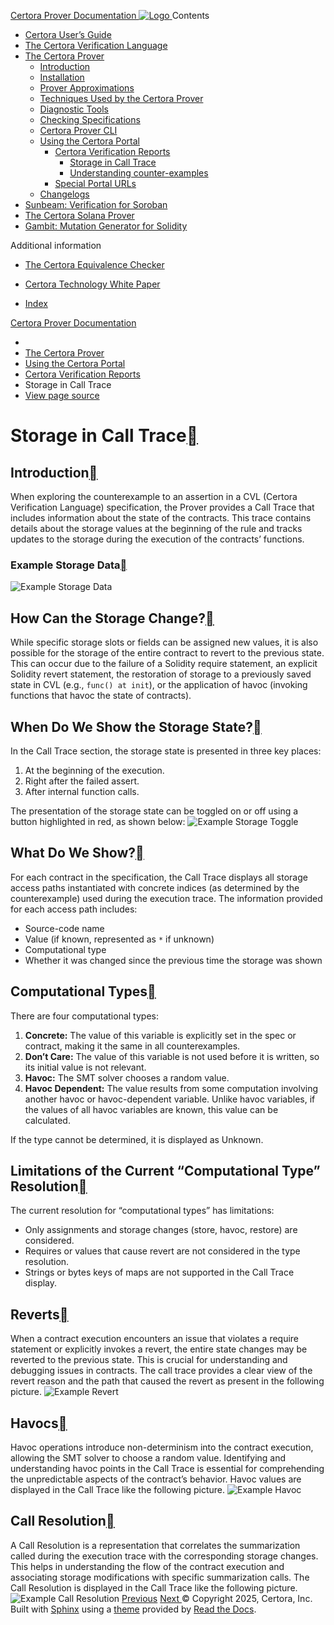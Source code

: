 [ Certora Prover Documentation ![Logo](https://docs.certora.com/en/latest/_static/Certora_Logo_Black.svg) ](https://docs.certora.com/en/latest/index.html)
Contents
  * [Certora User’s Guide](https://docs.certora.com/en/latest/docs/user-guide/index.html)
  * [The Certora Verification Language](https://docs.certora.com/en/latest/docs/cvl/index.html)
  * [The Certora Prover](https://docs.certora.com/en/latest/docs/prover/index.html)
    * [Introduction](https://docs.certora.com/en/latest/docs/prover/intro.html)
    * [Installation](https://docs.certora.com/en/latest/docs/user-guide/install.html)
    * [Prover Approximations](https://docs.certora.com/en/latest/docs/prover/approx/index.html)
    * [Techniques Used by the Certora Prover](https://docs.certora.com/en/latest/docs/prover/techniques/index.html)
    * [Diagnostic Tools](https://docs.certora.com/en/latest/docs/prover/diagnosis/index.html)
    * [Checking Specifications](https://docs.certora.com/en/latest/docs/prover/checking/index.html)
    * [Certora Prover CLI](https://docs.certora.com/en/latest/docs/prover/cli/index.html)
    * [Using the Certora Portal](https://docs.certora.com/en/latest/docs/prover/portal/using.html)
      * [Certora Verification Reports](https://docs.certora.com/en/latest/docs/prover/portal/report.html)
        * [Storage in Call Trace](https://docs.certora.com/en/latest/docs/prover/portal/storage-in-calltrace.html)
        * [Understanding counter-examples](https://docs.certora.com/en/latest/docs/prover/portal/report.html#understanding-counter-examples)
      * [Special Portal URLs](https://docs.certora.com/en/latest/docs/prover/portal/secrets.html)
    * [Changelogs](https://docs.certora.com/en/latest/docs/prover/changelog/index.html)
  * [Sunbeam: Verification for Soroban](https://docs.certora.com/en/latest/docs/sunbeam/index.html)
  * [The Certora Solana Prover](https://docs.certora.com/en/latest/docs/solana/index.html)
  * [Gambit: Mutation Generator for Solidity](https://docs.certora.com/en/latest/docs/gambit/index.html)


Additional information
  * [The Certora Equivalence Checker](https://docs.certora.com/en/latest/docs/equiv-check/index.html)
  * [Certora Technology White Paper](https://docs.certora.com/en/latest/docs/whitepaper/index.html)


  * [Index](https://docs.certora.com/en/latest/genindex.html)


[Certora Prover Documentation](https://docs.certora.com/en/latest/index.html)
  * [](https://docs.certora.com/en/latest/index.html)
  * [The Certora Prover](https://docs.certora.com/en/latest/docs/prover/index.html)
  * [Using the Certora Portal](https://docs.certora.com/en/latest/docs/prover/portal/using.html)
  * [Certora Verification Reports](https://docs.certora.com/en/latest/docs/prover/portal/report.html)
  * Storage in Call Trace
  * [ View page source](https://docs.certora.com/en/latest/_sources/docs/prover/portal/storage-in-calltrace.md.txt)


# Storage in Call Trace[](https://docs.certora.com/en/latest/docs/prover/portal/storage-in-calltrace.html#storage-in-call-trace "Link to this heading")
## Introduction[](https://docs.certora.com/en/latest/docs/prover/portal/storage-in-calltrace.html#introduction "Link to this heading")
When exploring the counterexample to an assertion in a CVL (Certora Verification Language) specification, the Prover provides a Call Trace that includes information about the state of the contracts. This trace contains details about the storage values at the beginning of the rule and tracks updates to the storage during the execution of the contracts’ functions.
### Example Storage Data[](https://docs.certora.com/en/latest/docs/prover/portal/storage-in-calltrace.html#example-storage-data "Link to this heading")
![Example Storage Data](https://docs.certora.com/en/latest/_images/storage-calltrace1.png)
## How Can the Storage Change?[](https://docs.certora.com/en/latest/docs/prover/portal/storage-in-calltrace.html#how-can-the-storage-change "Link to this heading")
While specific storage slots or fields can be assigned new values, it is also possible for the storage of the entire contract to revert to the previous state. This can occur due to the failure of a Solidity require statement, an explicit Solidity revert statement, the restoration of storage to a previously saved state in CVL (e.g., `func() at init`), or the application of havoc (invoking functions that havoc the state of contracts).
## When Do We Show the Storage State?[](https://docs.certora.com/en/latest/docs/prover/portal/storage-in-calltrace.html#when-do-we-show-the-storage-state "Link to this heading")
In the Call Trace section, the storage state is presented in three key places:
  1. At the beginning of the execution.
  2. Right after the failed assert.
  3. After internal function calls.


The presentation of the storage state can be toggled on or off using a button highlighted in red, as shown below:
![Example Storage Toggle](https://docs.certora.com/en/latest/_images/storage-calltrace2.png)
## What Do We Show?[](https://docs.certora.com/en/latest/docs/prover/portal/storage-in-calltrace.html#what-do-we-show "Link to this heading")
For each contract in the specification, the Call Trace displays all storage access paths instantiated with concrete indices (as determined by the counterexample) used during the execution trace. The information provided for each access path includes:
  * Source-code name
  * Value (if known, represented as `*` if unknown)
  * Computational type
  * Whether it was changed since the previous time the storage was shown


## Computational Types[](https://docs.certora.com/en/latest/docs/prover/portal/storage-in-calltrace.html#computational-types "Link to this heading")
There are four computational types:
  1. **Concrete:** The value of this variable is explicitly set in the spec or contract, making it the same in all counterexamples.
  2. **Don’t Care:** The value of this variable is not used before it is written, so its initial value is not relevant.
  3. **Havoc:** The SMT solver chooses a random value.
  4. **Havoc Dependent:** The value results from some computation involving another havoc or havoc-dependent variable. Unlike havoc variables, if the values of all havoc variables are known, this value can be calculated.


If the type cannot be determined, it is displayed as Unknown.
## Limitations of the Current “Computational Type” Resolution[](https://docs.certora.com/en/latest/docs/prover/portal/storage-in-calltrace.html#limitations-of-the-current-computational-type-resolution "Link to this heading")
The current resolution for “computational types” has limitations:
  * Only assignments and storage changes (store, havoc, restore) are considered.
  * Requires or values that cause revert are not considered in the type resolution.
  * Strings or bytes keys of maps are not supported in the Call Trace display.


## Reverts[](https://docs.certora.com/en/latest/docs/prover/portal/storage-in-calltrace.html#reverts "Link to this heading")
When a contract execution encounters an issue that violates a require statement or explicitly invokes a revert, the entire state changes may be reverted to the previous state. This is crucial for understanding and debugging issues in contracts. The call trace provides a clear view of the revert reason and the path that caused the revert as present in the following picture. ![Example Revert](https://docs.certora.com/en/latest/_images/storage-calltrace3.png)
## Havocs[](https://docs.certora.com/en/latest/docs/prover/portal/storage-in-calltrace.html#havocs "Link to this heading")
Havoc operations introduce non-determinism into the contract execution, allowing the SMT solver to choose a random value. Identifying and understanding havoc points in the Call Trace is essential for comprehending the unpredictable aspects of the contract’s behavior. Havoc values are displayed in the Call Trace like the following picture. ![Example Havoc](https://docs.certora.com/en/latest/_images/storage-calltrace4.png)
## Call Resolution[](https://docs.certora.com/en/latest/docs/prover/portal/storage-in-calltrace.html#call-resolution "Link to this heading")
A Call Resolution is a representation that correlates the summarization called during the execution trace with the corresponding storage changes. This helps in understanding the flow of the contract execution and associating storage modifications with specific summarization calls. The Call Resolution is displayed in the Call Trace like the following picture. ![Example Call Resolution](https://docs.certora.com/en/latest/_images/storage-calltrace5.png)
[ Previous](https://docs.certora.com/en/latest/docs/prover/portal/report.html "Certora Verification Reports") [Next ](https://docs.certora.com/en/latest/docs/prover/portal/secrets.html "Special Portal URLs")
© Copyright 2025, Certora, Inc.
Built with [Sphinx](https://www.sphinx-doc.org/) using a [theme](https://github.com/readthedocs/sphinx_rtd_theme) provided by [Read the Docs](https://readthedocs.org). 
